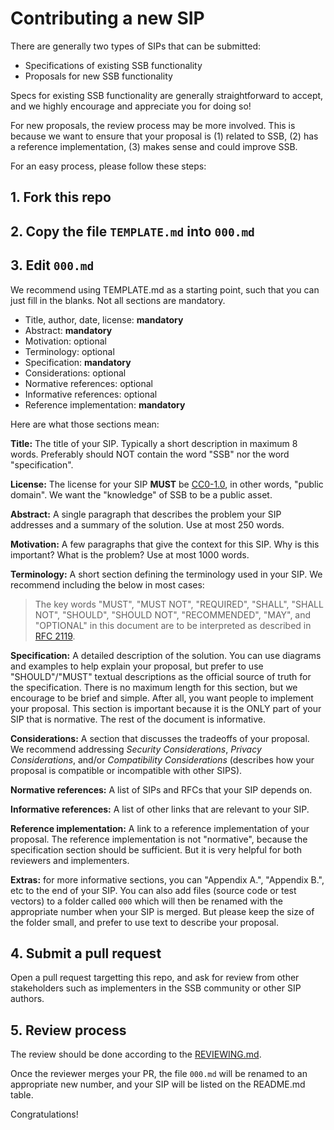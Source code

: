 # Contributing a new SIP

There are generally two types of SIPs that can be submitted:

- Specifications of existing SSB functionality
- Proposals for new SSB functionality

Specs for existing SSB functionality are generally straightforward to accept, and we highly encourage and appreciate you for doing so!

For new proposals, the review process may be more involved. This is because we want to ensure that your proposal is (1) related to SSB, (2) has a reference implementation, (3) makes sense and could improve SSB.

For an easy process, please follow these steps:

## 1. Fork this repo

## 2. Copy the file `TEMPLATE.md` into `000.md`

## 3. Edit `000.md`

We recommend using TEMPLATE.md as a starting point, such that you can just fill
in the blanks. Not all sections are mandatory.

- Title, author, date, license: **mandatory**
- Abstract: **mandatory**
- Motivation: optional
- Terminology: optional
- Specification: **mandatory**
- Considerations: optional
- Normative references: optional
- Informative references: optional
- Reference implementation: **mandatory**

Here are what those sections mean:

**Title:** The title of your SIP. Typically a short description in maximum 8 words. Preferably should NOT contain the word "SSB" nor the word "specification".

**License:** The license for your SIP **MUST** be [CC0-1.0](https://creativecommons.org/publicdomain/zero/1.0/), in other words, "public domain". We want the "knowledge" of SSB to be a public asset.

**Abstract:** A single paragraph that describes the problem your SIP addresses and a summary of the solution. Use at most 250 words.

**Motivation:** A few paragraphs that give the context for this SIP. Why is this important? What is the problem? Use at most 1000 words.

**Terminology:** A short section defining the terminology used in your SIP. We recommend including the below in most cases:

> The key words "MUST", "MUST NOT", "REQUIRED", "SHALL", "SHALL NOT", "SHOULD", "SHOULD NOT", "RECOMMENDED", "MAY", and "OPTIONAL" in this document are to be interpreted as described in [RFC 2119](https://tools.ietf.org/html/rfc2119).

**Specification:** A detailed description of the solution. You can use diagrams and examples to help explain your proposal, but prefer to use "SHOULD"/"MUST" textual descriptions as the official source of truth for the specification. There is no maximum length for this section, but we encourage to be brief and simple. After all, you want people to implement your proposal. This section is important because it is the ONLY part of your SIP that is normative. The rest of the document is informative.

**Considerations:** A section that discusses the tradeoffs of your proposal. We recommend addressing *Security Considerations*, *Privacy Considerations*, and/or *Compatibility Considerations* (describes how your proposal is compatible or incompatible with other SIPS).

**Normative references:** A list of SIPs and RFCs that your SIP depends on.

**Informative references:** A list of other links that are relevant to your SIP.

**Reference implementation:** A link to a reference implementation of your proposal. The reference implementation is not "normative", because the specification section should be sufficient. But it is very helpful for both reviewers and implementers.

**Extras:** for more informative sections, you can "Appendix A.", "Appendix B.", etc to the end of your SIP. You can also add files (source code or test vectors) to a folder called `000` which will then be renamed with the appropriate number when your SIP is merged. But please keep the size of the folder small, and prefer to use text to describe your proposal.

## 4. Submit a pull request

Open a pull request targetting this repo, and ask for review from other stakeholders such as implementers in the SSB community or other SIP authors.

## 5. Review process

The review should be done according to the [REVIEWING.md](REVIEWING.md).

Once the reviewer merges your PR, the file `000.md` will be renamed to an appropriate new number, and your SIP will be listed on the README.md table.

Congratulations!
